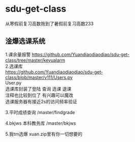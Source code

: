 # sdu-get-class
从寒假前复习高数拖到了暑假前复习高数233

## 淦爆选课系统
1.课余量报警
https://github.com/Yuandiaodiaodiao/sdu-get-class/tree/master/keyualarm  
2.选课库  
https://github.com/Yuandiaodiaodiao/sdu-get-class/blob/master/v111/Users.py  
User.py  
选课库封装了登陆 查询 选课 退课  
注释也比较到位了 有兴趣可以魔改  
选课服务器有接近2s的访问频率验证

3.平时成绩查询
/master/findgrade

4.bkjws 本科教务库
/master/bkjws

5.我tm选爆 xuan.zip里有你一切想要的